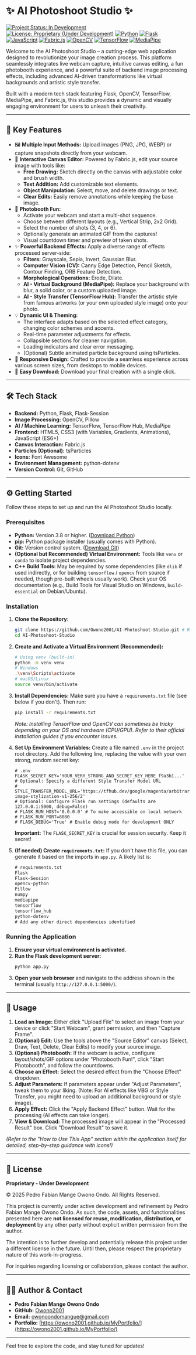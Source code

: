 # ✨ AI Photoshoot Studio ✨

[![Project Status: In Development](https://img.shields.io/badge/status-in%20development-yellow?style=for-the-badge)](https://github.com/Owono2001/AI-Photoshoot-Studio) <!-- Replace with your actual repo link later -->
[![License: Proprietary (Under Development)](https://img.shields.io/badge/License-Proprietary-red?style=for-the-badge)](./LICENSE)
[![Python](https://img.shields.io/badge/Python-3.x-blue?style=for-the-badge&logo=python&logoColor=white)](https://www.python.org/)
[![Flask](https://img.shields.io/badge/Flask-Web%20Framework-green?style=for-the-badge&logo=flask&logoColor=white)](https://flask.palletsprojects.com/)
[![JavaScript](https://img.shields.io/badge/JavaScript-ES6+-yellow?style=for-the-badge&logo=javascript&logoColor=black)](https://developer.mozilla.org/en-US/docs/Web/JavaScript)
[![Fabric.js](https://img.shields.io/badge/Fabric.js-Canvas%20Magic-orange?style=for-the-badge)](http://fabricjs.com/)
[![OpenCV](https://img.shields.io/badge/OpenCV-Image%20Processing-blueviolet?style=for-the-badge&logo=opencv&logoColor=white)](https://opencv.org/)
[![TensorFlow](https://img.shields.io/badge/TensorFlow-AI%20Power-orange?style=for-the-badge&logo=tensorflow&logoColor=white)](https://www.tensorflow.org/)
[![MediaPipe](https://img.shields.io/badge/MediaPipe-Vision%20AI-green?style=for-the-badge&logo=google&logoColor=white)](https://developers.google.com/mediapipe)

<!-- Optional: Add a captivating screenshot or GIF here! -->
<!-- ![AI Photoshoot Studio Demo](path/to/your/screenshot_or_demo.gif) -->

Welcome to the AI Photoshoot Studio – a cutting-edge web application designed to revolutionize your image creation process. This platform seamlessly integrates live webcam capture, intuitive canvas editing, a fun photobooth experience, and a powerful suite of backend image processing effects, including advanced AI-driven transformations like virtual backgrounds and artistic style transfer.

Built with a modern tech stack featuring Flask, OpenCV, TensorFlow, MediaPipe, and Fabric.js, this studio provides a dynamic and visually engaging environment for users to unleash their creativity.

---

## 🚀 Key Features

*   🖼️ **Multiple Input Methods:** Upload images (PNG, JPG, WEBP) or capture snapshots directly from your webcam.
*   🎨 **Interactive Canvas Editor:** Powered by Fabric.js, edit your source image with tools like:
    *   **Free Drawing:** Sketch directly on the canvas with adjustable color and brush width.
    *   **Text Addition:** Add customizable text elements.
    *   **Object Manipulation:** Select, move, and delete drawings or text.
    *   **Clear Edits:** Easily remove annotations while keeping the base image.
*   📸 **Photobooth Fun:**
    *   Activate your webcam and start a multi-shot sequence.
    *   Choose between different layouts (e.g., Vertical Strip, 2x2 Grid).
    *   Select the number of shots (3, 4, or 6).
    *   Optionally generate an animated GIF from the captures!
    *   Visual countdown timer and preview of taken shots.
*   ✨ **Powerful Backend Effects:** Apply a diverse range of effects processed server-side:
    *   **Filters:** Grayscale, Sepia, Invert, Gaussian Blur.
    *   **Computer Vision (CV):** Canny Edge Detection, Pencil Sketch, Contour Finding, ORB Feature Detection.
    *   **Morphological Operations:** Erode, Dilate.
    *   **AI - Virtual Background (MediaPipe):** Replace your background with blur, a solid color, or a custom uploaded image.
    *   **AI - Style Transfer (TensorFlow Hub):** Transfer the artistic style from famous artworks (or your own uploaded style image) onto your photo.
*   💡 **Dynamic UI & Theming:**
    *   The interface adapts based on the selected effect category, changing color schemes and accents.
    *   Real-time parameter adjustments for effects.
    *   Collapsible sections for cleaner navigation.
    *   Loading indicators and clear error messaging.
    *   (Optional) Subtle animated particle background using tsParticles.
*   📱 **Responsive Design:** Crafted to provide a seamless experience across various screen sizes, from desktops to mobile devices.
*   💾 **Easy Download:** Download your final creation with a single click.

---

## 🛠️ Tech Stack

*   **Backend:** Python, Flask, Flask-Session
*   **Image Processing:** OpenCV, Pillow
*   **AI / Machine Learning:** TensorFlow, TensorFlow Hub, MediaPipe
*   **Frontend:** HTML5, CSS3 (with Variables, Gradients, Animations), JavaScript (ES6+)
*   **Canvas Interaction:** Fabric.js
*   **Particles (Optional):** tsParticles
*   **Icons:** Font Awesome
*   **Environment Management:** python-dotenv
*   **Version Control:** Git, GitHub

---

## ⚙️ Getting Started

Follow these steps to set up and run the AI Photoshoot Studio locally.

### Prerequisites

*   **Python:** Version 3.8 or higher. ([Download Python](https://www.python.org/downloads/))
*   **pip:** Python package installer (usually comes with Python).
*   **Git:** Version control system. ([Download Git](https://git-scm.com/downloads))
*   **(Optional but Recommended) Virtual Environment:** Tools like `venv` or `conda` to isolate project dependencies.
*   **C++ Build Tools:** May be required by some dependencies (like `dlib` if used indirectly, or for building `tensorflow` / `opencv` from source if needed, though pre-built wheels usually work). Check your OS documentation (e.g., Build Tools for Visual Studio on Windows, `build-essential` on Debian/Ubuntu).

### Installation

1.  **Clone the Repository:**
    ```bash
    git clone https://github.com/Owono2001/AI-Photoshoot-Studio.git # Replace with your actual repo link later
    cd AI-Photoshoot-Studio
    ```

2.  **Create and Activate a Virtual Environment (Recommended):**
    ```bash
    # Using venv (built-in)
    python -m venv venv
    # Windows
    .\venv\Scripts\activate
    # macOS/Linux
    source venv/bin/activate
    ```

3.  **Install Dependencies:**
    Make sure you have a `requirements.txt` file (see below if you don't). Then run:
    ```bash
    pip install -r requirements.txt
    ```
    *Note: Installing TensorFlow and OpenCV can sometimes be tricky depending on your OS and hardware (CPU/GPU). Refer to their official installation guides if you encounter issues.*

4.  **Set Up Environment Variables:**
    Create a file named `.env` in the project root directory. Add the following line, replacing the value with your own strong, random secret key:
    ```env
    # .env
    FLASK_SECRET_KEY='YOUR_VERY_STRONG_AND_SECRET_KEY_HERE_f9a3b1...'
    # Optional: Specify a different Style Transfer Model URL
    # STYLE_TRANSFER_MODEL_URL='https://tfhub.dev/google/magenta/arbitrary-image-stylization-v1-256/2'
    # Optional: Configure Flask run settings (defaults are 127.0.0.1:5000, debug=False)
    # FLASK_RUN_HOST='0.0.0.0' # To make accessible on local network
    # FLASK_RUN_PORT=8080
    # FLASK_DEBUG='True' # Enable debug mode for development ONLY
    ```
    **Important:** The `FLASK_SECRET_KEY` is crucial for session security. Keep it secret!

5.  **(If needed) Create `requirements.txt`:**
    If you don't have this file, you can generate it based on the imports in `app.py`. A likely list is:
    ```txt
    # requirements.txt
    Flask
    Flask-Session
    opencv-python
    Pillow
    numpy
    mediapipe
    tensorflow
    tensorflow_hub
    python-dotenv
    # Add any other direct dependencies identified
    ```

### Running the Application

1.  **Ensure your virtual environment is activated.**
2.  **Run the Flask development server:**
    ```bash
    python app.py
    ```
3.  **Open your web browser** and navigate to the address shown in the terminal (usually `http://127.0.0.1:5000/`).

---

## 📖 Usage

1.  **Load an Image:** Either click "Upload File" to select an image from your device or click "Start Webcam", grant permission, and then "Capture Frame".
2.  **(Optional) Edit:** Use the tools above the "Source Editor" canvas (Select, Draw, Text, Delete, Clear Edits) to modify your source image.
3.  **(Optional) Photobooth:** If the webcam is active, configure layout/shots/GIF options under "Photobooth Fun!", click "Start Photobooth", and follow the countdowns.
4.  **Choose an Effect:** Select the desired effect from the "Choose Effect" dropdown.
5.  **Adjust Parameters:** If parameters appear under "Adjust Parameters", tweak them to your liking. (Note: For AI effects like VBG or Style Transfer, you might need to upload an additional background or style image).
6.  **Apply Effect:** Click the "Apply Backend Effect" button. Wait for the processing (AI effects can take longer).
7.  **View & Download:** The processed image will appear in the "Processed Result" box. Click "Download Result" to save it.

*(Refer to the "How to Use This App" section within the application itself for detailed, step-by-step guidance with icons!)*

---

## 📄 License

**Proprietary - Under Development**

© 2025 Pedro Fabian Mange Owono Ondo. All Rights Reserved.

This project is currently under active development and refinement by Pedro Fabian Mange Owono Ondo. As such, the code, assets, and functionalities presented here are **not licensed for reuse, modification, distribution, or deployment** by any other party without explicit written permission from the author.

The intention is to further develop and potentially release this project under a different license in the future. Until then, please respect the proprietary nature of this work-in-progress.

For inquiries regarding licensing or collaboration, please contact the author.

---

## 🧑‍💻 Author & Contact

*   **Pedro Fabian Mange Owono Ondo**
*   **GitHub:** [Owono2001](https://github.com/Owono2001)
*   **Email:** [owonoondomangue@gmail.com](mailto:owonoondomangue@gmail.com)
*   **Portfolio:** [https://owono2001.github.io/MyPortfolio/](https://owono2001.github.io/MyPortfolio/)

---

Feel free to explore the code, and stay tuned for updates!